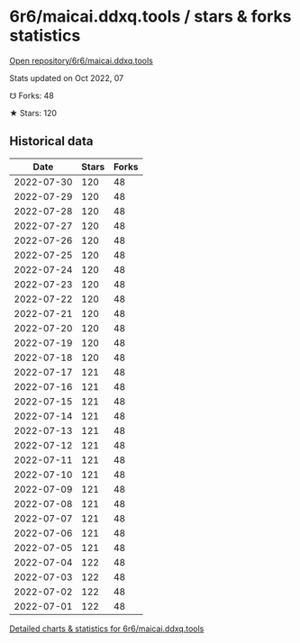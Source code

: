# 6r6/maicai.ddxq.tools / stars & forks statistics

[Open repository/6r6/maicai.ddxq.tools](https://github.com/6r6/maicai.ddxq.tools)

Stats updated on Oct 2022, 07

☋ Forks: 48

★ Stars: 120

## Historical data
| Date | Stars | Forks |
|------|-------|-------|
| 2022-07-30 | 120 | 48 | 
| 2022-07-29 | 120 | 48 | 
| 2022-07-28 | 120 | 48 | 
| 2022-07-27 | 120 | 48 | 
| 2022-07-26 | 120 | 48 | 
| 2022-07-25 | 120 | 48 | 
| 2022-07-24 | 120 | 48 | 
| 2022-07-23 | 120 | 48 | 
| 2022-07-22 | 120 | 48 | 
| 2022-07-21 | 120 | 48 | 
| 2022-07-20 | 120 | 48 | 
| 2022-07-19 | 120 | 48 | 
| 2022-07-18 | 120 | 48 | 
| 2022-07-17 | 121 | 48 | 
| 2022-07-16 | 121 | 48 | 
| 2022-07-15 | 121 | 48 | 
| 2022-07-14 | 121 | 48 | 
| 2022-07-13 | 121 | 48 | 
| 2022-07-12 | 121 | 48 | 
| 2022-07-11 | 121 | 48 | 
| 2022-07-10 | 121 | 48 | 
| 2022-07-09 | 121 | 48 | 
| 2022-07-08 | 121 | 48 | 
| 2022-07-07 | 121 | 48 | 
| 2022-07-06 | 121 | 48 | 
| 2022-07-05 | 121 | 48 | 
| 2022-07-04 | 122 | 48 | 
| 2022-07-03 | 122 | 48 | 
| 2022-07-02 | 122 | 48 | 
| 2022-07-01 | 122 | 48 | 


[Detailed charts & statistics for 6r6/maicai.ddxq.tools](https://reviewgithub.com/rep/6r6/maicai.ddxq.tools)

